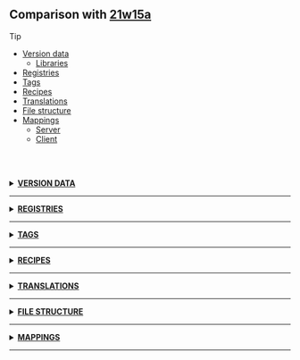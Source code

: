 ## Comparison with [21w15a](https://github.com/PixiGeko/Minecraft-generated-data/tree/21w15a)

> [!TIP]
> - [Version data](#version-data)
>     - [Libraries](#version-data-libraries)
> - [Registries](#registries)
> - [Tags](#tags)
> - [Recipes](#recipes)
> - [Translations](#translations)
> - [File structure](#file-structure)
> - [Mappings](#mappings)
>   - [Server](#server-mappings)
>   - [Client](#client-mappings)

<br/><br/>
<details><summary><b><ins>VERSION DATA</ins></b><a name="version-data"></a></summary>
<br/>
<table><tr><th></th><th align="left">21w15a</th><th>21w16a</th></tr><tr><td>World version</td><td><pre>2709</pre></td><td><pre>2711</pre></td></tr><tr><td>Protocol version</td><td><pre>1073741846</pre></td><td><pre>1073741847</pre></td></tr></table>
<h3>Libraries<a name="version-data-libraries"></a></h3>
<details>
<summary>
Versions
</summary>
<table><tr><th></th><th align="left">21w15a</th><th>21w16a</th></tr><tr><td>org.lwjgl:lwjgl-glfw</td><td><pre>3.2.1</pre></td><td><pre>3.2.2</pre></td></tr><tr><td>org.lwjgl:lwjgl-glfw</td><td><pre>3.2.1</pre></td><td><pre>3.2.2</pre></td></tr><tr><td>org.lwjgl:lwjgl-jemalloc</td><td><pre>3.2.1</pre></td><td><pre>3.2.2</pre></td></tr><tr><td>org.lwjgl:lwjgl-jemalloc</td><td><pre>3.2.1</pre></td><td><pre>3.2.2</pre></td></tr><tr><td>org.lwjgl:lwjgl-openal</td><td><pre>3.2.1</pre></td><td><pre>3.2.2</pre></td></tr><tr><td>org.lwjgl:lwjgl-openal</td><td><pre>3.2.1</pre></td><td><pre>3.2.2</pre></td></tr><tr><td>org.lwjgl:lwjgl-opengl</td><td><pre>3.2.1</pre></td><td><pre>3.2.2</pre></td></tr><tr><td>org.lwjgl:lwjgl-opengl</td><td><pre>3.2.1</pre></td><td><pre>3.2.2</pre></td></tr><tr><td>org.lwjgl:lwjgl-stb</td><td><pre>3.2.1</pre></td><td><pre>3.2.2</pre></td></tr><tr><td>org.lwjgl:lwjgl-stb</td><td><pre>3.2.1</pre></td><td><pre>3.2.2</pre></td></tr><tr><td>org.lwjgl:lwjgl-tinyfd</td><td><pre>3.2.1</pre></td><td><pre>3.2.2</pre></td></tr><tr><td>org.lwjgl:lwjgl-tinyfd</td><td><pre>3.2.1</pre></td><td><pre>3.2.2</pre></td></tr><tr><td>org.lwjgl:lwjgl</td><td><pre>3.2.1</pre></td><td><pre>3.2.2</pre></td></tr><tr><td>org.lwjgl:lwjgl</td><td><pre>3.2.1</pre></td><td><pre>3.2.2</pre></td></tr></table>
</details>
</details>
<hr/>
<details><summary><b><ins>REGISTRIES</ins></b><a name="registries"></a></summary>
<br/>
<details>
<summary>
custom_stat
</summary>

```diff
- minecraft:play_one_minute
+ minecraft:play_time
+ minecraft:total_world_time
```

</details>
<details>
<summary>
worldgen/feature
</summary>

```diff
- minecraft:emerald_ore
+ minecraft:replace_single_block
```

</details>
</details>
<hr/>
<details><summary><b><ins>TAGS</ins></b><a name="tags"></a></summary>
<br/>
<details>
<summary>
universal_tags/custom_stat.json
</summary>

```diff
- minecraft:play_one_minute
+ minecraft:play_time
+ minecraft:total_world_time
```

</details>
<details>
<summary>
universal_tags/worldgen/feature.json
</summary>

```diff
- minecraft:emerald_ore
+ minecraft:replace_single_block
```

</details>
</details>
<hr/>
<details><summary><b><ins>RECIPES</ins></b><a name="recipes"></a></summary>
<br/>
<details>
<summary>
dried_kelp_block.json
</summary>

```
Type: minecraft:crafting_shapeless -> minecraft:crafting_shaped
```

</details>
</details>
<hr/>
<details><summary><b><ins>TRANSLATIONS</ins></b><a name="translations"></a></summary>
<br/>
<details>
<summary>
Keys
</summary>

```diff
+ multiplayer.applyingPack: Applying resource pack
- stat.minecraft.play_one_minute: Time Played
+ stat.minecraft.play_time: Time Played
+ stat.minecraft.total_world_time: Time with World Open
```

</details>
</details>
<hr/>
<details><summary><b><ins>FILE STRUCTURE</ins></b><a name="file-structure"></a></summary>
<br/>
<details>
<summary>
data
</summary>

```diff
- minecraft/tags/blocks/lush_plants_replaceable.json
+ minecraft/tags/blocks/moss_replaceable.json
```

</details>
<details>
<summary>
assets
</summary>

```diff
+ minecraft/shaders/core/rendertype_text_intensity_see_through.fsh
+ minecraft/shaders/core/rendertype_text_intensity_see_through.json
+ minecraft/shaders/core/rendertype_text_intensity_see_through.vsh
+ minecraft/shaders/core/rendertype_text_intensity.fsh
+ minecraft/shaders/core/rendertype_text_intensity.json
+ minecraft/shaders/core/rendertype_text_intensity.vsh
- minecraft/textures/block/root_vines_head.png
```

</details>
</details>
<hr/>
<details><summary><b><ins>MAPPINGS</ins></b><a name="mappings"></a></summary>
<br/>
<h2>Server<a name="server-mappings"></a></h2>
<details>
<summary>
Classes
</summary>

```diff
+ XXX.block.entity.AbstractFurnaceBlockEntity
- XXX.block.entity.AbstractFurnaceBlockEntity$1
+ XXX.block.entity.BannerBlockEntity
- XXX.block.entity.BannerPattern
+ XXX.block.entity.BannerPattern$Builder
- XXX.block.entity.BarrelBlockEntity
+ XXX.block.entity.BarrelBlockEntity$1
- XXX.block.entity.BaseContainerBlockEntity
+ XXX.block.entity.BeaconBlockEntity
- XXX.block.entity.BeaconBlockEntity$1
+ XXX.block.entity.BeaconBlockEntity$BeaconBeamSection
- XXX.block.entity.BedBlockEntity
+ XXX.block.entity.BeehiveBlockEntity
- XXX.block.entity.BeehiveBlockEntity$1
+ XXX.block.entity.BeehiveBlockEntity$BeeData
- XXX.block.entity.BeehiveBlockEntity$BeeReleaseStatus
+ XXX.block.entity.BellBlockEntity
- XXX.block.entity.BellBlockEntity$ResonationEndAction
+ XXX.block.entity.BlastFurnaceBlockEntity
- XXX.block.entity.BlockEntity
+ XXX.block.entity.BlockEntityTicker
- XXX.block.entity.BlockEntityType
+ XXX.block.entity.BlockEntityType$BlockEntitySupplier
- XXX.block.entity.BlockEntityType$Builder
+ XXX.block.entity.BrewingStandBlockEntity
- XXX.block.entity.BrewingStandBlockEntity$1
+ XXX.block.entity.CampfireBlockEntity
- XXX.block.entity.ChestBlockEntity
+ XXX.block.entity.ChestBlockEntity$1
- XXX.block.entity.ChestLidController
+ XXX.block.entity.CommandBlockEntity
- XXX.block.entity.CommandBlockEntity$1
+ XXX.block.entity.CommandBlockEntity$Mode
- XXX.block.entity.ComparatorBlockEntity
+ XXX.block.entity.ConduitBlockEntity
- XXX.block.entity.ContainerOpenersCounter
+ XXX.block.entity.DaylightDetectorBlockEntity
- XXX.block.entity.DispenserBlockEntity
+ XXX.block.entity.DropperBlockEntity
- XXX.block.entity.EnchantmentTableBlockEntity
+ XXX.block.entity.EnderChestBlockEntity
- XXX.block.entity.EnderChestBlockEntity$1
+ XXX.block.entity.FurnaceBlockEntity
- XXX.block.entity.Hopper
+ XXX.block.entity.HopperBlockEntity
- XXX.block.entity.JigsawBlockEntity
+ XXX.block.entity.JigsawBlockEntity$JointType
- XXX.block.entity.JukeboxBlockEntity
+ XXX.block.entity.LecternBlockEntity
- XXX.block.entity.LecternBlockEntity$1
+ XXX.block.entity.LecternBlockEntity$2
- XXX.block.entity.LidBlockEntity
+ XXX.block.entity.package-info
+ XXX.block.entity.RandomizableContainerBlockEntity
- XXX.block.entity.SculkSensorBlockEntity
+ XXX.block.entity.ShulkerBoxBlockEntity
- XXX.block.entity.ShulkerBoxBlockEntity$1
+ XXX.block.entity.ShulkerBoxBlockEntity$AnimationStatus
- XXX.block.entity.SignBlockEntity
+ XXX.block.entity.SkullBlockEntity
- XXX.block.entity.SmokerBlockEntity
+ XXX.block.entity.SpawnerBlockEntity
- XXX.block.entity.SpawnerBlockEntity$1
+ XXX.block.entity.StructureBlockEntity
- XXX.block.entity.StructureBlockEntity$UpdateType
+ XXX.block.entity.TheEndGatewayBlockEntity
- XXX.block.entity.TheEndPortalBlockEntity
+ XXX.block.entity.TickingBlockEntity
- XXX.block.entity.TrappedChestBlockEntity
- XXX.block.grower.AbstractMegaTreeGrower
+ XXX.block.grower.AbstractTreeGrower
- XXX.block.grower.AcaciaTreeGrower
- XXX.datafix.fixes.StriderGravityFix
+ XXX.datafix.fixes.StructureReferenceCountFix
- XXX.level.block.IronBarsBlock
+ XXX.level.block.JigsawBlock
- XXX.level.block.JukeboxBlock
+ XXX.level.block.KelpBlock
- XXX.level.block.KelpPlantBlock
+ XXX.level.block.LadderBlock
- XXX.level.block.LadderBlock$1
+ XXX.level.block.LanternBlock
- XXX.level.block.LavaCauldronBlock
+ XXX.level.block.LayeredCauldronBlock
- XXX.level.block.LeavesBlock
+ XXX.level.block.LecternBlock
- XXX.level.block.LecternBlock$1
+ XXX.level.block.LevelEvent
- XXX.level.block.LeverBlock
+ XXX.level.block.LeverBlock$1
- XXX.level.block.LightBlock
+ XXX.level.block.LightningRodBlock
- XXX.level.block.LiquidBlock
+ XXX.level.block.LiquidBlockContainer
- XXX.level.block.LoomBlock
+ XXX.level.block.MagmaBlock
- XXX.level.block.MelonBlock
+ XXX.level.block.Mirror
- XXX.level.block.Mirror$1
+ XXX.level.block.MossBlock
- XXX.level.block.MultifaceBlock
+ XXX.level.block.MushroomBlock
- XXX.level.block.MyceliumBlock
+ XXX.level.block.NetherPortalBlock
- XXX.level.block.NetherPortalBlock$1
- XXX.level.block.NetherrackBlock
+ XXX.level.block.NetherSproutsBlock
- XXX.level.block.NetherVines
+ XXX.level.block.NetherWartBlock
+ XXX.level.block.NoteBlock
- XXX.level.block.NyliumBlock
+ XXX.level.block.ObserverBlock
- XXX.level.block.OreBlock
+ XXX.level.block.PipeBlock
- XXX.level.block.PlayerHeadBlock
+ XXX.level.block.PlayerWallHeadBlock
- XXX.level.block.PointedDripstoneBlock
+ XXX.level.block.PotatoBlock
- XXX.level.block.PowderSnowBlock
+ XXX.level.block.PoweredBlock
- XXX.level.block.PoweredRailBlock
+ XXX.level.block.PoweredRailBlock$1
- XXX.level.block.PressurePlateBlock
+ XXX.level.block.PressurePlateBlock$1
- XXX.level.block.PressurePlateBlock$Sensitivity
+ XXX.level.block.PumpkinBlock
- XXX.level.block.RailBlock
+ XXX.level.block.RailBlock$1
- XXX.level.block.RailState
+ XXX.level.block.RailState$1
+ XXX.level.block.RedstoneLampBlock
- XXX.level.block.RedStoneOreBlock
- XXX.level.block.RedstoneTorchBlock
+ XXX.level.block.RedstoneTorchBlock$Toggle
- XXX.level.block.RedstoneWallTorchBlock
+ XXX.level.block.RedStoneWireBlock
- XXX.level.block.RedStoneWireBlock$1
+ XXX.level.block.RenderShape
- XXX.level.block.RepeaterBlock
+ XXX.level.block.RespawnAnchorBlock
- XXX.level.block.RespawnAnchorBlock$1
+ XXX.level.block.RodBlock
- XXX.level.block.RodBlock$1
+ XXX.level.block.RootedDirtBlock
- XXX.level.block.RootsBlock
+ XXX.level.block.RotatedPillarBlock
- XXX.level.block.RotatedPillarBlock$1
+ XXX.level.block.Rotation
- XXX.level.block.Rotation$1
+ XXX.level.block.SandBlock
- XXX.level.block.SaplingBlock
+ XXX.level.block.ScaffoldingBlock
- XXX.level.block.SculkSensorBlock
- XXX.level.block.SeagrassBlock
+ XXX.level.block.SeaPickleBlock
+ XXX.level.block.ShulkerBoxBlock
- XXX.level.block.ShulkerBoxBlock$1
+ XXX.level.block.SignBlock
- XXX.level.block.SimpleWaterloggedBlock
+ XXX.level.block.SkullBlock
- XXX.level.block.SkullBlock$Type
+ XXX.level.block.SkullBlock$Types
- XXX.level.block.SlabBlock
+ XXX.level.block.SlabBlock$1
- XXX.level.block.SlimeBlock
+ XXX.level.block.SmallDripleafBlock
- XXX.level.block.SmithingTableBlock
+ XXX.level.block.SmokerBlock
- XXX.level.block.SnowLayerBlock
+ XXX.level.block.SnowLayerBlock$1
- XXX.level.block.SnowyDirtBlock
+ XXX.level.block.SoulFireBlock
- XXX.level.block.SoulSandBlock
+ XXX.level.block.SoundType
- XXX.level.block.SpawnerBlock
+ XXX.level.block.SpongeBlock
- XXX.level.block.SporeBlossomBlock
+ XXX.level.block.SpreadingSnowyDirtBlock
- XXX.level.block.StainedGlassBlock
+ XXX.level.block.StainedGlassPaneBlock
- XXX.level.block.StairBlock
+ XXX.level.block.StairBlock$1
- XXX.level.block.StandingSignBlock
+ XXX.level.block.StemBlock
- XXX.level.block.StemGrownBlock
+ XXX.level.block.StoneButtonBlock
- XXX.level.block.StonecutterBlock
+ XXX.level.block.StructureBlock
- XXX.level.block.StructureBlock$1
+ XXX.level.block.StructureVoidBlock
- XXX.level.block.SugarCaneBlock
+ XXX.level.block.SupportType
- XXX.level.block.SupportType$1
+ XXX.level.block.SupportType$2
- XXX.level.block.SupportType$3
+ XXX.level.block.SweetBerryBushBlock
- XXX.level.block.TallFlowerBlock
+ XXX.level.block.TallGrassBlock
- XXX.level.block.TallSeagrassBlock
+ XXX.level.block.TargetBlock
- XXX.level.block.TintedGlassBlock
+ XXX.level.block.TntBlock
- XXX.level.block.TorchBlock
+ XXX.level.block.TrapDoorBlock
- XXX.level.block.TrapDoorBlock$1
+ XXX.level.block.TrappedChestBlock
- XXX.level.block.TripWireBlock
+ XXX.level.block.TripWireBlock$1
- XXX.level.block.TripWireHookBlock
+ XXX.level.block.TripWireHookBlock$1
- XXX.level.block.TurtleEggBlock
+ XXX.level.block.TwistingVinesBlock
- XXX.level.block.TwistingVinesPlantBlock
+ XXX.level.block.VineBlock
- XXX.level.block.VineBlock$1
+ XXX.level.block.WallBannerBlock
- XXX.level.block.WallBlock
+ XXX.level.block.WallBlock$1
- XXX.level.block.WallSignBlock
+ XXX.level.block.WallSkullBlock
- XXX.level.block.WallTorchBlock
+ XXX.level.block.WaterlilyBlock
- XXX.level.block.WeatheringCopper
+ XXX.level.block.WeatheringCopper$WeatherState
- XXX.level.block.WeatheringCopperFullBlock
+ XXX.level.block.WeatheringCopperSlabBlock
- XXX.level.block.WeatheringCopperStairBlock
+ XXX.level.block.WebBlock
- XXX.level.block.WeepingVinesBlock
+ XXX.level.block.WeepingVinesPlantBlock
- XXX.level.block.WeightedPressurePlateBlock
+ XXX.level.block.WetSpongeBlock
- XXX.level.block.WitherRoseBlock
+ XXX.level.block.WitherSkullBlock
- XXX.level.block.WitherWallSkullBlock
+ XXX.level.block.WoodButtonBlock
- XXX.level.block.WoolCarpetBlock
- XXX.level.levelgen.Aquifer$1
- XXX.level.levelgen.Aquifer$NoiseBasedAquifer$AquiferStatus
+ XXX.level.levelgen.BaseStoneSource
- XXX.level.levelgen.Beardifier
+ XXX.level.levelgen.Cavifier
- XXX.level.levelgen.Cavifier$QuantizedSpaghettiRarity
+ XXX.level.levelgen.Column
- XXX.level.levelgen.Column$Line
+ XXX.level.levelgen.Column$Range
- XXX.level.levelgen.Column$Ray
+ XXX.level.levelgen.DebugLevelSource
- XXX.level.levelgen.Decoratable
+ XXX.level.levelgen.DepthBasedReplacingBaseStoneSource
- XXX.level.levelgen.FlatLevelSource
+ XXX.level.levelgen.GenerationStep
- XXX.level.levelgen.GenerationStep$Carving
+ XXX.level.levelgen.GenerationStep$Decoration
- XXX.level.levelgen.GeodeBlockSettings
+ XXX.level.levelgen.GeodeCrackSettings
- XXX.level.levelgen.GeodeLayerSettings
+ XXX.level.levelgen.Heightmap
- XXX.level.levelgen.Heightmap$Types
+ XXX.level.levelgen.Heightmap$Usage
- XXX.level.levelgen.NoiseBasedChunkGenerator
- XXX.level.levelgen.OreVeinifier$VeinType
```

</details>
<details>
<summary>
Changes
</summary>

```
XXX.data.models.BlockModelGenerators +1M
```
```
XXX.data.recipes.RecipeProvider +12M -3M
```
```
XXX.data.recipes.ShapedRecipeBuilder$Result +1M -1M | -1P
```
```
XXX.data.worldgen.BiomeDefaultFeatures +1M
```
```
XXX.data.worldgen.Features$States +3P
```
```
XXX.minecraft.stats.ServerStatsCounter -2P
```
```
XXX.minecraft.stats.Stats +2P -1P
```
```
XXX.level.block.AzaleaBlock +4M -1M | +2P -1P
```
```
XXX.level.block.InfestedBlock +6M -1M | +2P
```
```
XXX.level.levelgen.NoiseGeneratorSettings +2M -1M | +1P
```
```
XXX.levelgen.carver.CanyonCarverConfiguration +1M -1M
```
```
XXX.levelgen.carver.CanyonWorldCarver +3M -3M
```
```
XXX.levelgen.carver.CarverDebugSettings +6M -1M | +3P
```
```
XXX.levelgen.carver.CaveCarverConfiguration +2M -2M
```
```
XXX.levelgen.carver.ConfiguredWorldCarver +1M -1M
```
```
XXX.levelgen.carver.UnderwaterCanyonWorldCarver +2M -2M
```
```
XXX.levelgen.carver.WorldCarver +4M -3M | +2P -1P
```
```
XXX.levelgen.structure.StructurePiece +1M -1M
```

</details>
<details>
<summary>
net.minecraft.data.models.BlockModelGenerators
</summary>

```diff
- void createInfestedDeepslate()
```

</details>
<details>
<summary>
net.minecraft.data.recipes.RecipeProvider
</summary>

```diff
- String getBlastingRecipeName(ItemLike)
+ String getBlockName(ItemLike)
- String getConversionRecipeName(ItemLike,ItemLike)
+ String getFromName(ItemLike,ItemLike)
- String getItemName(ItemLike)
- String getSimpleRecipeName(ItemLike)
- String getSmeltingRecipeName(ItemLike)
+ void compactMaterialRecipes(Consumer,ItemLike,ItemLike)
- void nineBlockStorageRecipes(Consumer,ItemLike,ItemLike,String,String,String,String)
- void nineBlockStorageRecipes(Consumer,ItemLike,ItemLike)
- void nineBlockStorageRecipesRecipesWithCustomUnpacking(Consumer,ItemLike,ItemLike,String,String)
- void nineBlockStorageRecipesWithCustomPacking(Consumer,ItemLike,ItemLike,String,String)
- void oneToOneConversionRecipe(Consumer,ItemLike,ItemLike,String,int)
- void oneToOneConversionRecipe(Consumer,ItemLike,ItemLike,String)
- void simpleCookingRecipe(Consumer,String,SimpleCookingSerializer,int,ItemLike,ItemLike,float)
```

</details>
<details>
<summary>
net.minecraft.data.recipes.ShapedRecipeBuilder$Result
</summary>

```diff
- void <init>(ResourceLocation,Item,int,String,List,Map,Advancement$Builder,ResourceLocation)
+ void <init>(ShapedRecipeBuilder,ResourceLocation,Item,int,String,List,Map,Advancement$Builder,ResourceLocation)
```

</details>
<details>
<summary>
net.minecraft.data.worldgen.BiomeDefaultFeatures
</summary>

```diff
- void addDefaultUndergroundVariety(BiomeGenerationSettings$Builder,boolean)
```

</details>
<details>
<summary>
net.minecraft.world.level.block.AzaleaBlock
</summary>

```diff
- boolean isBonemealSuccess(Level,Random,BlockPos,BlockState)
- boolean isValidBonemealTarget(BlockGetter,BlockPos,BlockState,boolean)
- void performBonemeal(ServerLevel,Random,BlockPos,BlockState)
+ VoxelShape getBlockSupportShape(BlockState,BlockGetter,BlockPos)
- VoxelShape getShape(BlockState,BlockGetter,BlockPos,CollisionContext)
```

</details>
<details>
<summary>
net.minecraft.world.level.block.InfestedBlock
</summary>

```diff
- BlockState getNewStateWithProperties(Map,BlockState,Supplier)
- BlockState hostStateByInfested(BlockState)
- BlockState infestedStateByHost(BlockState)
- BlockState lambda$getNewStateWithProperties$2(Supplier,BlockState)
- BlockState lambda$hostStateByInfested$1()
- BlockState lambda$infestedStateByHost$0(BlockState)
+ BlockState stateByHostBlock(Block)
```

</details>
<details>
<summary>
net.minecraft.world.level.levelgen.NoiseGeneratorSettings
</summary>

```diff
- boolean isOreVeinsEnabled()
- void <init>(StructureSettings,NoiseSettings,BlockState,BlockState,int,int,int,int,boolean,boolean,boolean,boolean,boolean)
+ void <init>(StructureSettings,NoiseSettings,BlockState,BlockState,int,int,int,int,boolean,boolean,boolean,boolean)
```

</details>
<details>
<summary>
net.minecraft.world.level.levelgen.carver.CanyonCarverConfiguration
</summary>

```diff
- void <init>(float,HeightProvider,FloatProvider,VerticalAnchor,boolean,CarverDebugSettings,FloatProvider,CanyonCarverConfiguration$CanyonShapeConfiguration)
+ void <init>(float,HeightProvider,FloatProvider,VerticalAnchor,CarverDebugSettings,FloatProvider,CanyonCarverConfiguration$CanyonShapeConfiguration)
```

</details>
<details>
<summary>
net.minecraft.world.level.levelgen.carver.CanyonWorldCarver
</summary>

```diff
- boolean carve(CarvingContext,CanyonCarverConfiguration,ChunkAccess,Function,Random,Aquifer,ChunkPos,BitSet)
+ boolean carve(CarvingContext,CanyonCarverConfiguration,ChunkAccess,Function,Random,int,ChunkPos,BitSet)
- boolean carve(CarvingContext,CarverConfiguration,ChunkAccess,Function,Random,Aquifer,ChunkPos,BitSet)
+ boolean carve(CarvingContext,CarverConfiguration,ChunkAccess,Function,Random,int,ChunkPos,BitSet)
- void doCarve(CarvingContext,CanyonCarverConfiguration,ChunkAccess,Function,long,Aquifer,double,double,double,float,float,float,int,int,double,BitSet)
+ void doCarve(CarvingContext,CanyonCarverConfiguration,ChunkAccess,Function,long,int,double,double,double,float,float,float,int,int,double,BitSet)
```

</details>
<details>
<summary>
net.minecraft.world.level.levelgen.carver.CarverDebugSettings
</summary>

```diff
- BlockState getBarrierState()
- BlockState getLavaState()
- BlockState getWaterState()
- CarverDebugSettings of(BlockState,BlockState,BlockState,BlockState)
- CarverDebugSettings of(boolean,BlockState,BlockState,BlockState,BlockState)
- void <init>(boolean,BlockState,BlockState,BlockState,BlockState)
+ void <init>(boolean,BlockState)
```

</details>
<details>
<summary>
net.minecraft.world.level.levelgen.carver.CaveCarverConfiguration
</summary>

```diff
- void <init>(float,HeightProvider,FloatProvider,VerticalAnchor,boolean,CarverDebugSettings,FloatProvider,FloatProvider,FloatProvider)
- void <init>(float,HeightProvider,FloatProvider,VerticalAnchor,boolean,FloatProvider,FloatProvider,FloatProvider)
+ void <init>(float,HeightProvider,FloatProvider,VerticalAnchor,CarverDebugSettings,FloatProvider,FloatProvider,FloatProvider)
+ void <init>(float,HeightProvider,FloatProvider,VerticalAnchor,FloatProvider,FloatProvider,FloatProvider)
```

</details>
<details>
<summary>
net.minecraft.world.level.levelgen.carver.ConfiguredWorldCarver
</summary>

```diff
- boolean carve(CarvingContext,ChunkAccess,Function,Random,Aquifer,ChunkPos,BitSet)
+ boolean carve(CarvingContext,ChunkAccess,Function,Random,int,ChunkPos,BitSet)
```

</details>
<details>
<summary>
net.minecraft.world.level.levelgen.carver.UnderwaterCanyonWorldCarver
</summary>

```diff
- boolean carveBlock(CarvingContext,CanyonCarverConfiguration,ChunkAccess,Function,BitSet,Random,BlockPos$MutableBlockPos,BlockPos$MutableBlockPos,Aquifer,MutableBoolean)
+ boolean carveBlock(CarvingContext,CanyonCarverConfiguration,ChunkAccess,Function,BitSet,Random,BlockPos$MutableBlockPos,BlockPos$MutableBlockPos,int,MutableBoolean)
- boolean carveBlock(CarvingContext,CarverConfiguration,ChunkAccess,Function,BitSet,Random,BlockPos$MutableBlockPos,BlockPos$MutableBlockPos,Aquifer,MutableBoolean)
+ boolean carveBlock(CarvingContext,CarverConfiguration,ChunkAccess,Function,BitSet,Random,BlockPos$MutableBlockPos,BlockPos$MutableBlockPos,int,MutableBoolean)
```

</details>
<details>
<summary>
net.minecraft.world.level.levelgen.carver.WorldCarver
</summary>

```diff
- BlockState getCarveState(CarvingContext,CarverConfiguration,BlockPos,Aquifer)
+ BlockState getCaveAirState(CarverConfiguration)
- BlockState getDebugState(CarverConfiguration,BlockState)
- boolean carveBlock(CarvingContext,CarverConfiguration,ChunkAccess,Function,BitSet,Random,BlockPos$MutableBlockPos,BlockPos$MutableBlockPos,Aquifer,MutableBoolean)
+ boolean carveBlock(CarvingContext,CarverConfiguration,ChunkAccess,Function,BitSet,Random,BlockPos$MutableBlockPos,BlockPos$MutableBlockPos,int,MutableBoolean)
- boolean carveEllipsoid(CarvingContext,CarverConfiguration,ChunkAccess,Function,long,Aquifer,double,double,double,double,double,BitSet,WorldCarver$CarveSkipChecker)
+ boolean carveEllipsoid(CarvingContext,CarverConfiguration,ChunkAccess,Function,long,int,double,double,double,double,double,BitSet,WorldCarver$CarveSkipChecker)
```

</details>
<details>
<summary>
net.minecraft.world.level.levelgen.structure.StructurePiece
</summary>

```diff
+ void maybeGenerateBlock(WorldGenLevel,BoundingBox,Random,float,int,int,int,BlockState,boolean)
- void maybeGenerateBlock(WorldGenLevel,BoundingBox,Random,float,int,int,int,BlockState)
```

</details>
<h2>Client<a name="client-mappings"></a></h2>
<details>
<summary>
Classes
</summary>

```diff
- XXX.block.entity.AbstractFurnaceBlockEntity
+ XXX.block.entity.AbstractFurnaceBlockEntity$1
- XXX.block.entity.BannerBlockEntity
+ XXX.block.entity.BannerPattern
- XXX.block.entity.BannerPattern$Builder
+ XXX.block.entity.BarrelBlockEntity
- XXX.block.entity.BarrelBlockEntity$1
+ XXX.block.entity.BaseContainerBlockEntity
- XXX.block.entity.BeaconBlockEntity
+ XXX.block.entity.BeaconBlockEntity$1
- XXX.block.entity.BeaconBlockEntity$BeaconBeamSection
+ XXX.block.entity.BedBlockEntity
- XXX.block.entity.BeehiveBlockEntity
+ XXX.block.entity.BeehiveBlockEntity$1
- XXX.block.entity.BeehiveBlockEntity$BeeData
+ XXX.block.entity.BeehiveBlockEntity$BeeReleaseStatus
- XXX.block.entity.BellBlockEntity
+ XXX.block.entity.BellBlockEntity$ResonationEndAction
- XXX.block.entity.BlastFurnaceBlockEntity
+ XXX.block.entity.BlockEntity
- XXX.block.entity.BlockEntityTicker
+ XXX.block.entity.BlockEntityType
- XXX.block.entity.BlockEntityType$BlockEntitySupplier
+ XXX.block.entity.BlockEntityType$Builder
- XXX.block.entity.BrewingStandBlockEntity
+ XXX.block.entity.BrewingStandBlockEntity$1
- XXX.block.entity.CampfireBlockEntity
+ XXX.block.entity.ChestBlockEntity
- XXX.block.entity.ChestBlockEntity$1
+ XXX.block.entity.ChestLidController
- XXX.block.entity.CommandBlockEntity
+ XXX.block.entity.CommandBlockEntity$1
- XXX.block.entity.CommandBlockEntity$Mode
+ XXX.block.entity.ComparatorBlockEntity
- XXX.block.entity.ConduitBlockEntity
+ XXX.block.entity.ContainerOpenersCounter
- XXX.block.entity.DaylightDetectorBlockEntity
+ XXX.block.entity.DispenserBlockEntity
- XXX.block.entity.DropperBlockEntity
+ XXX.block.entity.EnchantmentTableBlockEntity
- XXX.block.entity.EnderChestBlockEntity
+ XXX.block.entity.EnderChestBlockEntity$1
- XXX.block.entity.FurnaceBlockEntity
+ XXX.block.entity.Hopper
- XXX.block.entity.HopperBlockEntity
+ XXX.block.entity.JigsawBlockEntity
- XXX.block.entity.JigsawBlockEntity$JointType
+ XXX.block.entity.JukeboxBlockEntity
- XXX.block.entity.LecternBlockEntity
+ XXX.block.entity.LecternBlockEntity$1
- XXX.block.entity.LecternBlockEntity$2
+ XXX.block.entity.LidBlockEntity
- XXX.block.entity.package-info
- XXX.block.entity.RandomizableContainerBlockEntity
+ XXX.block.entity.SculkSensorBlockEntity
- XXX.block.entity.ShulkerBoxBlockEntity
+ XXX.block.entity.ShulkerBoxBlockEntity$1
- XXX.block.entity.ShulkerBoxBlockEntity$AnimationStatus
+ XXX.block.entity.SignBlockEntity
- XXX.block.entity.SkullBlockEntity
+ XXX.block.entity.SmokerBlockEntity
- XXX.block.entity.SpawnerBlockEntity
+ XXX.block.entity.SpawnerBlockEntity$1
- XXX.block.entity.StructureBlockEntity
+ XXX.block.entity.StructureBlockEntity$UpdateType
- XXX.block.entity.TheEndGatewayBlockEntity
+ XXX.block.entity.TheEndPortalBlockEntity
- XXX.block.entity.TickingBlockEntity
+ XXX.block.entity.TrappedChestBlockEntity
+ XXX.block.grower.AbstractMegaTreeGrower
- XXX.block.grower.AbstractTreeGrower
+ XXX.block.grower.AcaciaTreeGrower
- XXX.block.grower.AzaleaTreeGrower
- XXX.datafix.fixes.StatsRenameFix
+ XXX.datafix.fixes.StriderGravityFix
- XXX.datafix.fixes.StructureReferenceCountFix
+ XXX.datafix.fixes.SwimStatsRenameFix
- XXX.level.block.InfestedRotatedPillarBlock
+ XXX.level.block.IronBarsBlock
- XXX.level.block.JigsawBlock
+ XXX.level.block.JukeboxBlock
- XXX.level.block.KelpBlock
+ XXX.level.block.KelpPlantBlock
- XXX.level.block.LadderBlock
+ XXX.level.block.LadderBlock$1
- XXX.level.block.LanternBlock
+ XXX.level.block.LavaCauldronBlock
- XXX.level.block.LayeredCauldronBlock
+ XXX.level.block.LeavesBlock
- XXX.level.block.LecternBlock
+ XXX.level.block.LecternBlock$1
- XXX.level.block.LevelEvent
+ XXX.level.block.LeverBlock
- XXX.level.block.LeverBlock$1
+ XXX.level.block.LightBlock
- XXX.level.block.LightningRodBlock
+ XXX.level.block.LiquidBlock
- XXX.level.block.LiquidBlockContainer
+ XXX.level.block.LoomBlock
- XXX.level.block.MagmaBlock
+ XXX.level.block.MelonBlock
- XXX.level.block.Mirror
+ XXX.level.block.Mirror$1
- XXX.level.block.MossBlock
+ XXX.level.block.MultifaceBlock
- XXX.level.block.MushroomBlock
+ XXX.level.block.MyceliumBlock
- XXX.level.block.NetherPortalBlock
+ XXX.level.block.NetherPortalBlock$1
+ XXX.level.block.NetherrackBlock
- XXX.level.block.NetherSproutsBlock
+ XXX.level.block.NetherVines
- XXX.level.block.NetherWartBlock
- XXX.level.block.NoteBlock
+ XXX.level.block.NyliumBlock
- XXX.level.block.ObserverBlock
+ XXX.level.block.OreBlock
- XXX.level.block.PipeBlock
+ XXX.level.block.PlayerHeadBlock
- XXX.level.block.PlayerWallHeadBlock
+ XXX.level.block.PointedDripstoneBlock
- XXX.level.block.PotatoBlock
+ XXX.level.block.PowderSnowBlock
- XXX.level.block.PoweredBlock
+ XXX.level.block.PoweredRailBlock
- XXX.level.block.PoweredRailBlock$1
+ XXX.level.block.PressurePlateBlock
- XXX.level.block.PressurePlateBlock$1
+ XXX.level.block.PressurePlateBlock$Sensitivity
- XXX.level.block.PumpkinBlock
+ XXX.level.block.RailBlock
- XXX.level.block.RailBlock$1
+ XXX.level.block.RailState
- XXX.level.block.RailState$1
- XXX.level.block.RedstoneLampBlock
+ XXX.level.block.RedStoneOreBlock
+ XXX.level.block.RedstoneTorchBlock
- XXX.level.block.RedstoneTorchBlock$Toggle
+ XXX.level.block.RedstoneWallTorchBlock
- XXX.level.block.RedStoneWireBlock
+ XXX.level.block.RedStoneWireBlock$1
- XXX.level.block.RenderShape
+ XXX.level.block.RepeaterBlock
- XXX.level.block.RespawnAnchorBlock
+ XXX.level.block.RespawnAnchorBlock$1
- XXX.level.block.RodBlock
+ XXX.level.block.RodBlock$1
- XXX.level.block.RootedDirtBlock
+ XXX.level.block.RootsBlock
- XXX.level.block.RotatedPillarBlock
+ XXX.level.block.RotatedPillarBlock$1
- XXX.level.block.Rotation
+ XXX.level.block.Rotation$1
- XXX.level.block.SandBlock
+ XXX.level.block.SaplingBlock
- XXX.level.block.ScaffoldingBlock
+ XXX.level.block.SculkSensorBlock
+ XXX.level.block.SeagrassBlock
- XXX.level.block.SeaPickleBlock
- XXX.level.block.ShulkerBoxBlock
+ XXX.level.block.ShulkerBoxBlock$1
- XXX.level.block.SignBlock
+ XXX.level.block.SimpleWaterloggedBlock
- XXX.level.block.SkullBlock
+ XXX.level.block.SkullBlock$Type
- XXX.level.block.SkullBlock$Types
+ XXX.level.block.SlabBlock
- XXX.level.block.SlabBlock$1
+ XXX.level.block.SlimeBlock
- XXX.level.block.SmallDripleafBlock
+ XXX.level.block.SmithingTableBlock
- XXX.level.block.SmokerBlock
+ XXX.level.block.SnowLayerBlock
- XXX.level.block.SnowLayerBlock$1
+ XXX.level.block.SnowyDirtBlock
- XXX.level.block.SoulFireBlock
+ XXX.level.block.SoulSandBlock
- XXX.level.block.SoundType
+ XXX.level.block.SpawnerBlock
- XXX.level.block.SpongeBlock
+ XXX.level.block.SporeBlossomBlock
- XXX.level.block.SpreadingSnowyDirtBlock
+ XXX.level.block.StainedGlassBlock
- XXX.level.block.StainedGlassPaneBlock
+ XXX.level.block.StairBlock
- XXX.level.block.StairBlock$1
+ XXX.level.block.StandingSignBlock
- XXX.level.block.StemBlock
+ XXX.level.block.StemGrownBlock
- XXX.level.block.StoneButtonBlock
+ XXX.level.block.StonecutterBlock
- XXX.level.block.StructureBlock
+ XXX.level.block.StructureBlock$1
- XXX.level.block.StructureVoidBlock
+ XXX.level.block.SugarCaneBlock
- XXX.level.block.SupportType
+ XXX.level.block.SupportType$1
- XXX.level.block.SupportType$2
+ XXX.level.block.SupportType$3
- XXX.level.block.SweetBerryBushBlock
+ XXX.level.block.TallFlowerBlock
- XXX.level.block.TallGrassBlock
+ XXX.level.block.TallSeagrassBlock
- XXX.level.block.TargetBlock
+ XXX.level.block.TintedGlassBlock
- XXX.level.block.TntBlock
+ XXX.level.block.TorchBlock
- XXX.level.block.TrapDoorBlock
+ XXX.level.block.TrapDoorBlock$1
- XXX.level.block.TrappedChestBlock
+ XXX.level.block.TripWireBlock
- XXX.level.block.TripWireBlock$1
+ XXX.level.block.TripWireHookBlock
- XXX.level.block.TripWireHookBlock$1
+ XXX.level.block.TurtleEggBlock
- XXX.level.block.TwistingVinesBlock
+ XXX.level.block.TwistingVinesPlantBlock
- XXX.level.block.VineBlock
+ XXX.level.block.VineBlock$1
- XXX.level.block.WallBannerBlock
+ XXX.level.block.WallBlock
- XXX.level.block.WallBlock$1
+ XXX.level.block.WallSignBlock
- XXX.level.block.WallSkullBlock
+ XXX.level.block.WallTorchBlock
- XXX.level.block.WaterlilyBlock
+ XXX.level.block.WeatheringCopper
- XXX.level.block.WeatheringCopper$WeatherState
+ XXX.level.block.WeatheringCopperFullBlock
- XXX.level.block.WeatheringCopperSlabBlock
+ XXX.level.block.WeatheringCopperStairBlock
- XXX.level.block.WebBlock
+ XXX.level.block.WeepingVinesBlock
- XXX.level.block.WeepingVinesPlantBlock
+ XXX.level.block.WeightedPressurePlateBlock
- XXX.level.block.WetSpongeBlock
+ XXX.level.block.WitherRoseBlock
- XXX.level.block.WitherSkullBlock
+ XXX.level.block.WitherWallSkullBlock
- XXX.level.block.WoodButtonBlock
+ XXX.level.block.WoolCarpetBlock
- XXX.level.levelgen.Aquifer$NoiseBasedAquifer
- XXX.level.levelgen.BaseStoneSource
+ XXX.level.levelgen.Beardifier
- XXX.level.levelgen.Cavifier
+ XXX.level.levelgen.Cavifier$QuantizedSpaghettiRarity
- XXX.level.levelgen.Column
+ XXX.level.levelgen.Column$Line
- XXX.level.levelgen.Column$Range
+ XXX.level.levelgen.Column$Ray
- XXX.level.levelgen.DebugLevelSource
+ XXX.level.levelgen.Decoratable
- XXX.level.levelgen.DepthBasedReplacingBaseStoneSource
+ XXX.level.levelgen.FlatLevelSource
- XXX.level.levelgen.GenerationStep
+ XXX.level.levelgen.GenerationStep$Carving
- XXX.level.levelgen.GenerationStep$Decoration
+ XXX.level.levelgen.GeodeBlockSettings
- XXX.level.levelgen.GeodeCrackSettings
+ XXX.level.levelgen.GeodeLayerSettings
- XXX.level.levelgen.Heightmap
+ XXX.level.levelgen.Heightmap$Types
- XXX.level.levelgen.Heightmap$Usage
+ XXX.level.levelgen.NoiseBasedChunkGenerator
- XXX.level.levelgen.NoiseBasedChunkGenerator$OreVeinNoiseSource
- XXX.level.levelgen.OreVeinifier
- XXX.minecraft.client.Camera$NearPlane
```

</details>
<details>
<summary>
Changes
</summary>

```
XXX.blaze3d.platform.GlConst +2P -3P
```
```
net.minecraft.SharedConstants +5P -1P
```
```
XXX.minecraft.client.Camera +1M
```
```
XXX.client.renderer.GameRenderer +2M | +2P
```
```
XXX.client.renderer.RenderType +4M | +2P
```
```
XXX.renderer.entity.FishingHookRenderer +1P
```
```
XXX.client.resources.ClientPackSource +8M -7M | +1P
```
```
XXX.client.server.IntegratedServer +1M
```
```
XXX.data.recipes.RecipeBuilder +3M | +2P -1P
```
```
XXX.data.recipes.ShapedRecipeBuilder +1M -3M | -1P
```
```
XXX.data.recipes.ShapelessRecipeBuilder +1M -3M | -1P
```
```
XXX.data.recipes.SimpleCookingRecipeBuilder +3M -2M
```
```
XXX.data.recipes.SingleItemRecipeBuilder +4M -2M
```
```
XXX.data.worldgen.Carvers +1P -1P
```
```
XXX.data.worldgen.Features +3P
```
```
XXX.minecraft.tags.BlockTags +1P -1P
```
```
XXX.minecraft.util.StringUtil +1M | +1P
```
```
XXX.minecraft.world.InteractionResult +1M | +1P
```
```
XXX.world.entity.Entity +3M -2M | +1P -1P
```
```
XXX.world.entity.LivingEntity +2M
```
```
XXX.world.item.DebugStickItem +1M -1M
```
```
XXX.level.chunk.ChunkGenerator +1M
```
```
XXX.level.levelgen.Aquifer +2M -14M | +3P -24P
```
```
XXX.level.levelgen.NoiseInterpolator +1M -1M
```
```
XXX.level.levelgen.SingleBaseStoneSource +1M -1M
```
```
XXX.levelgen.carver.CarverConfiguration +4M -3M | +1P
```
```
XXX.levelgen.carver.CaveWorldCarver +4M -4M
```
```
XXX.levelgen.carver.NetherWorldCarver +2M -2M
```
```
XXX.levelgen.carver.UnderwaterCaveWorldCarver +3M -3M
```
```
XXX.levelgen.feature.Feature +1P -1P
```
```
XXX.levelgen.feature.RootSystemFeature +1M
```
```
XXX.levelgen.feature.StructureFeature +1M
```
```
XXX.feature.configurations.ReplaceBlockConfiguration +3M -3M | +1P -2P
```
```
XXX.feature.configurations.RootSystemConfiguration +3M -2M | +1P
```
```
XXX.levelgen.structure.MineShaftPieces$MineShaftCorridor +2M -1M
```
```
XXX.level.material.MaterialColor +1P
```

</details>
<details>
<summary>
net.minecraft.client.Camera
</summary>

```diff
- Camera$NearPlane getNearPlane()
```

</details>
<details>
<summary>
net.minecraft.client.renderer.GameRenderer
</summary>

```diff
- ShaderInstance getRendertypeTextIntensitySeeThroughShader()
- ShaderInstance getRendertypeTextIntensityShader()
```

</details>
<details>
<summary>
net.minecraft.client.renderer.RenderType
</summary>

```diff
- RenderType lambda$static$18(ResourceLocation)
- RenderType lambda$static$19(ResourceLocation)
- RenderType textIntensity(ResourceLocation)
- RenderType textIntensitySeeThrough(ResourceLocation)
```

</details>
<details>
<summary>
net.minecraft.client.resources.ClientPackSource
</summary>

```diff
- CompletableFuture downloadAndSelectResourcePack(String,String,boolean)
+ CompletableFuture downloadAndSelectResourcePack(String,String)
+ CompletionStage lambda$downloadAndSelectResourcePack$2(String,File,Object)
- CompletionStage lambda$downloadAndSelectResourcePack$3(String,File,boolean,Object)
+ PackResources lambda$createProgrammerArtPack$7(File)
- PackResources lambda$createProgrammerArtPack$9(File)
+ PackResources lambda$setServerPack$6(File)
- PackResources lambda$setServerPack$7(File)
+ void lambda$downloadAndSelectResourcePack$5(File,Void,Throwable)
- void lambda$downloadAndSelectResourcePack$6(File,Void,Throwable)
- void lambda$null$2(boolean,Minecraft)
+ void lambda$null$3(Minecraft,boolean)
- void lambda$null$4(Minecraft,boolean)
+ void lambda$null$4(Minecraft)
- void lambda$null$5(Minecraft)
```

</details>
<details>
<summary>
net.minecraft.client.server.IntegratedServer
</summary>

```diff
- void tickPaused()
```

</details>
<details>
<summary>
net.minecraft.data.recipes.RecipeBuilder
</summary>

```diff
- ResourceLocation getDefaultRecipeId(ItemLike)
- void save(Consumer,String)
- void save(Consumer)
```

</details>
<details>
<summary>
net.minecraft.data.recipes.ShapedRecipeBuilder
</summary>

```diff
- Item getResult()
+ void <clinit>()
+ void save(Consumer,String)
+ void save(Consumer)
```

</details>
<details>
<summary>
net.minecraft.data.recipes.ShapelessRecipeBuilder
</summary>

```diff
- Item getResult()
+ void <clinit>()
+ void save(Consumer,String)
+ void save(Consumer)
```

</details>
<details>
<summary>
net.minecraft.data.recipes.SimpleCookingRecipeBuilder
</summary>

```diff
- Item getResult()
- RecipeBuilder group(String)
- RecipeBuilder unlockedBy(String,CriterionTriggerInstance)
+ void save(Consumer,String)
+ void save(Consumer)
```

</details>
<details>
<summary>
net.minecraft.data.recipes.SingleItemRecipeBuilder
</summary>

```diff
- Item getResult()
- RecipeBuilder group(String)
- RecipeBuilder unlockedBy(String,CriterionTriggerInstance)
- SingleItemRecipeBuilder unlockedBy(String,CriterionTriggerInstance)
+ SingleItemRecipeBuilder unlocks(String,CriterionTriggerInstance)
+ void save(Consumer,String)
```

</details>
<details>
<summary>
net.minecraft.util.StringUtil
</summary>

```diff
- boolean endsWithNewLine(String)
```

</details>
<details>
<summary>
net.minecraft.world.InteractionResult
</summary>

```diff
- boolean shouldAwardStats()
```

</details>
<details>
<summary>
net.minecraft.world.entity.Entity
</summary>

```diff
- boolean hasGlowingTag()
- boolean isCurrentlyGlowing()
+ boolean isGlowing()
+ void setGlowing(boolean)
- void setGlowingTag(boolean)
```

</details>
<details>
<summary>
net.minecraft.world.entity.LivingEntity
</summary>

```diff
- boolean isCurrentlyGlowing()
- void updateGlowingStatus()
```

</details>
<details>
<summary>
net.minecraft.world.item.DebugStickItem
</summary>

```diff
- boolean handleInteraction(Player,BlockState,LevelAccessor,BlockPos,boolean,ItemStack)
+ void handleInteraction(Player,BlockState,LevelAccessor,BlockPos,boolean,ItemStack)
```

</details>
<details>
<summary>
net.minecraft.world.level.chunk.ChunkGenerator
</summary>

```diff
- Aquifer createAquifer(ChunkAccess)
```

</details>
<details>
<summary>
net.minecraft.world.level.levelgen.Aquifer
</summary>

```diff
- Aquifer create(ChunkPos,NormalNoise,NormalNoise,NormalNoise,NoiseGeneratorSettings,NoiseSampler,int,int)
- Aquifer createDisabled(int,BlockState)
+ boolean isLavaLevel(int)
+ boolean shouldScheduleWaterUpdate()
+ double calculatePressure(int,double,int,int)
+ double getLastBarrierDensity()
+ double similarity(int,int)
+ int computeAquifer(int,int,int)
+ int getIndex(int,int,int)
+ int getLastWaterLevel()
+ int getWaterLevel(long)
+ int gridX(int)
+ int gridY(int)
+ int gridZ(int)
+ void <init>(int,int,NormalNoise,NormalNoise,NoiseGeneratorSettings,NoiseSampler,int,int)
+ void computeAt(int,int,int)
```

</details>
<details>
<summary>
net.minecraft.world.level.levelgen.NoiseInterpolator
</summary>

```diff
- void <init>(int,int,int,ChunkPos,int,NoiseInterpolator$NoiseColumnFiller)
+ void <init>(int,int,int,int,int,int,NoiseInterpolator$NoiseColumnFiller)
```

</details>
<details>
<summary>
net.minecraft.world.level.levelgen.SingleBaseStoneSource
</summary>

```diff
- BlockState getBaseBlock(int,int,int)
+ BlockState getBaseStone(int,int,int)
```

</details>
<details>
<summary>
net.minecraft.world.level.levelgen.carver.CarverConfiguration
</summary>

```diff
+ App lambda$static$5(RecordCodecBuilder$Instance)
- App lambda$static$6(RecordCodecBuilder$Instance)
- Boolean lambda$null$4(CarverConfiguration)
+ CarverDebugSettings lambda$null$4(CarverConfiguration)
- CarverDebugSettings lambda$null$5(CarverConfiguration)
- void <init>(float,HeightProvider,FloatProvider,VerticalAnchor,boolean,CarverDebugSettings)
+ void <init>(float,HeightProvider,FloatProvider,VerticalAnchor,CarverDebugSettings)
```

</details>
<details>
<summary>
net.minecraft.world.level.levelgen.carver.CaveWorldCarver
</summary>

```diff
- boolean carve(CarvingContext,CarverConfiguration,ChunkAccess,Function,Random,Aquifer,ChunkPos,BitSet)
+ boolean carve(CarvingContext,CarverConfiguration,ChunkAccess,Function,Random,int,ChunkPos,BitSet)
- boolean carve(CarvingContext,CaveCarverConfiguration,ChunkAccess,Function,Random,Aquifer,ChunkPos,BitSet)
+ boolean carve(CarvingContext,CaveCarverConfiguration,ChunkAccess,Function,Random,int,ChunkPos,BitSet)
- void createRoom(CarvingContext,CaveCarverConfiguration,ChunkAccess,Function,long,Aquifer,double,double,double,float,double,BitSet,WorldCarver$CarveSkipChecker)
+ void createRoom(CarvingContext,CaveCarverConfiguration,ChunkAccess,Function,long,int,double,double,double,float,double,BitSet,WorldCarver$CarveSkipChecker)
- void createTunnel(CarvingContext,CaveCarverConfiguration,ChunkAccess,Function,long,Aquifer,double,double,double,double,double,float,float,float,int,int,double,BitSet,WorldCarver$CarveSkipChecker)
+ void createTunnel(CarvingContext,CaveCarverConfiguration,ChunkAccess,Function,long,int,double,double,double,double,double,float,float,float,int,int,double,BitSet,WorldCarver$CarveSkipChecker)
```

</details>
<details>
<summary>
net.minecraft.world.level.levelgen.carver.NetherWorldCarver
</summary>

```diff
- boolean carveBlock(CarvingContext,CarverConfiguration,ChunkAccess,Function,BitSet,Random,BlockPos$MutableBlockPos,BlockPos$MutableBlockPos,Aquifer,MutableBoolean)
+ boolean carveBlock(CarvingContext,CarverConfiguration,ChunkAccess,Function,BitSet,Random,BlockPos$MutableBlockPos,BlockPos$MutableBlockPos,int,MutableBoolean)
- boolean carveBlock(CarvingContext,CaveCarverConfiguration,ChunkAccess,Function,BitSet,Random,BlockPos$MutableBlockPos,BlockPos$MutableBlockPos,Aquifer,MutableBoolean)
+ boolean carveBlock(CarvingContext,CaveCarverConfiguration,ChunkAccess,Function,BitSet,Random,BlockPos$MutableBlockPos,BlockPos$MutableBlockPos,int,MutableBoolean)
```

</details>
<details>
<summary>
net.minecraft.world.level.levelgen.carver.UnderwaterCaveWorldCarver
</summary>

```diff
- boolean carveBlock(CarvingContext,CarverConfiguration,ChunkAccess,Function,BitSet,Random,BlockPos$MutableBlockPos,BlockPos$MutableBlockPos,Aquifer,MutableBoolean)
+ boolean carveBlock(CarvingContext,CarverConfiguration,ChunkAccess,Function,BitSet,Random,BlockPos$MutableBlockPos,BlockPos$MutableBlockPos,int,MutableBoolean)
- boolean carveBlock(CarvingContext,CaveCarverConfiguration,ChunkAccess,Function,BitSet,Random,BlockPos$MutableBlockPos,BlockPos$MutableBlockPos,Aquifer,MutableBoolean)
+ boolean carveBlock(CarvingContext,CaveCarverConfiguration,ChunkAccess,Function,BitSet,Random,BlockPos$MutableBlockPos,BlockPos$MutableBlockPos,int,MutableBoolean)
- boolean carveBlock(WorldCarver,ChunkAccess,Random,BlockPos$MutableBlockPos,BlockPos$MutableBlockPos,Aquifer)
+ boolean carveBlock(WorldCarver,ChunkAccess,Random,BlockPos$MutableBlockPos,BlockPos$MutableBlockPos,int)
```

</details>
<details>
<summary>
net.minecraft.world.level.levelgen.feature.RootSystemFeature
</summary>

```diff
- boolean isAllowedTreeSpace(BlockState,int,int)
```

</details>
<details>
<summary>
net.minecraft.world.level.levelgen.feature.StructureFeature
</summary>

```diff
- WeightedRandomList getSpecialUndergroundWaterAnimals()
```

</details>
<details>
<summary>
net.minecraft.world.level.levelgen.feature.configurations.ReplaceBlockConfiguration
</summary>

```diff
- App lambda$static$1(RecordCodecBuilder$Instance)
+ App lambda$static$2(RecordCodecBuilder$Instance)
+ BlockState lambda$null$0(ReplaceBlockConfiguration)
+ BlockState lambda$null$1(ReplaceBlockConfiguration)
- List lambda$null$0(ReplaceBlockConfiguration)
- void <init>(List)
```

</details>
<details>
<summary>
net.minecraft.world.level.levelgen.feature.configurations.RootSystemConfiguration
</summary>

```diff
+ App lambda$static$11(RecordCodecBuilder$Instance)
- App lambda$static$12(RecordCodecBuilder$Instance)
- Integer lambda$null$11(RootSystemConfiguration)
- void <init>(Supplier,int,int,ResourceLocation,BlockStateProvider,int,int,int,int,BlockStateProvider,int,int)
+ void <init>(Supplier,int,int,ResourceLocation,BlockStateProvider,int,int,int,int,BlockStateProvider,int)
```

</details>
<details>
<summary>
net.minecraft.world.level.levelgen.structure.MineShaftPieces$MineShaftCorridor
</summary>

```diff
- boolean hasSturdyNeighbours(WorldGenLevel,BoundingBox,int,int,int,int)
- void maybePlaceCobWeb(WorldGenLevel,BoundingBox,Random,float,int,int,int)
+ void placeCobWeb(WorldGenLevel,BoundingBox,Random,float,int,int,int)
```

</details>
</details>
<hr/>